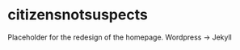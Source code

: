 citizensnotsuspects
===================

Placeholder for the redesign of the homepage. Wordpress -> Jekyll
